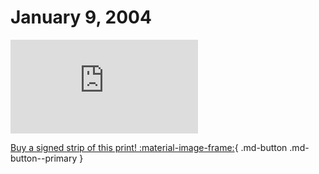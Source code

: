 # January 9, 2004

![](https://www.achewood.com/comic.php?date=01092004)

[Buy a signed strip of this print! :material-image-frame:](https://achewood-holiday-pop-up.myshopify.com/products/strip#01092004){ .md-button .md-button--primary }

